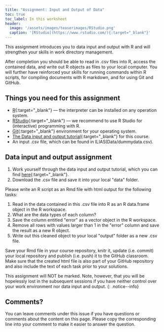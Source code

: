 ```yaml
---
title: "Assignment: Input and Output of Data"
toc: true
toc_label: In this worksheet
header:
  image: '/assets/images/teaserimages/RStudio.png'
  caption: '[RStudio](https://www.rstudio.com/){:target="_blank"}'
---
```


This assignment introduces you to data input and output with R and will strengthen your skills in work directory management.
<!--more-->

After completion you should be able to read in .csv files into R, access the contained data, and write out R objects as files to your local computer. 
You will further have reinforced your skills for running commands within R scripts, for compiling documents with R markdown, and for using Git and GitHub.



## Things you need for this assignment

  * [R](https://cran.r-project.org/){:target="_blank"} — the interpreter can be installed on any operation system.
  * [RStudio](https://www.rstudio.com/){:target="_blank"} — we recommend to use R Studio for (interactive) programming with R.
  * [Git](https://git-scm.com/downloads){:target="_blank"} environment for your operating system.
  * [The Data input and output tutorial](https://geomoer.github.io/moer-base-r/unit06/unit06-01_Intro.html){:target="_blank"} for this course.
  * An input .csv file, which can be found in ILIAS(Data/dummydata.csv).


## Data input and output assignment

1. Work yourself through the data input and output tutorial, which you can find [here](https://geomoer.github.io/moer-base-r/unit06/unit06-01_Intro.html){:target="_blank"}.
1. Download the .csv file and save it into your local "data" folder.


Please write an R script as an Rmd file with html output for the following tasks:

1. Read in the data contained in this .csv file into R as an R data.frame object in the R workspace.
1. What are the data types of each column?
1. Save the column entitled "error" as a vector object in the R workspace.
1. Remove all rows with values larger than 1 in the "error" column and save the result as a new R object.
1. Write out this cleaned object to your local "output" folder as a new .csv file. 



Save your Rmd file in your course repository, knitr it, update (i.e. commit) your local repository and publish (i.e. push) it to the GitHub classroom. 
Make sure that the created html file is also part of your GitHub repository and also include the text of each task prior to your solutions.


This assignment will NOT be marked. 
Note, however, that you will be hopelessly lost in the subsequent sessions if you have neither control over your work environment nor data input and output.
{: .notice--info}


<!--
1. Remove all entries marked with "unacceptable" in the "quality" columns and save the result as a new R object.
Use the function `subset()` for this task. 
Have a look at the help page of this function (type `?subset`) to get familiar with its syntax.
-->



## Comments?
You can leave comments under this issue if you have questions or comments about the content on this page. Please copy the corresponding line into your comment to make it easier to answer the question. 



<script src="https://utteranc.es/client.js"
        repo="GeoMOER/moer-bsc-project-seminar-SDM"
        issue-term="unit02-06_assignment"
        theme="github-light"
        crossorigin="anonymous"
        async>
</script>
